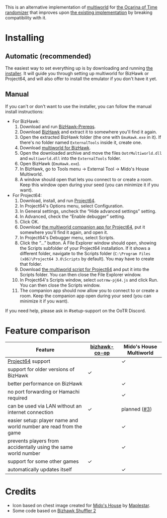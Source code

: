 This is an alternative implementation of [multiworld](https://wiki.ootrandomizer.com/index.php?title=Multiworld) for [the Ocarina of Time randomizer](https://ootrandomizer.com/) that improves upon [the existing implementation](https://github.com/TestRunnerSRL/bizhawk-co-op) by breaking compatibility with it.

# Installing

## Automatic (recommended)

The easiest way to set everything up is by downloading and running [the installer](https://github.com/midoshouse/ootr-multiworld/releases/latest/download/multiworld-installer.exe). It will guide you through setting up multiworld for BizHawk or Project64, and will also offer to install the emulator if you don't have it yet.

## Manual

If you can't or don't want to use the installer, you can follow the manual install instructions:

* For BizHawk:
    1. Download and run [BizHawk-Prereqs](https://github.com/TASEmulators/BizHawk-Prereqs/releases/latest).
    2. Download [BizHawk](https://github.com/TASEmulators/BizHawk/releases/latest) and extract it to somewhere you'll find it again.
    3. Open the extracted BizHawk folder (the one with `EmuHawk.exe` in it). If there's no folder named `ExternalTools` inside it, create one.
    4. Download [multiworld for BizHawk](https://github.com/midoshouse/ootr-multiworld/releases/latest/download/multiworld-bizhawk.zip).
    5. Open the downloaded archive and move the files `OotrMultiworld.dll` and `multiworld.dll` into the `ExternalTools` folder.
    6. Open BizHawk (`EmuHawk.exe`).
    7. In BizHawk, go to Tools menu → External Tool → Mido's House Multiworld.
    8. A window should open that lets you connect to or create a room. Keep this window open during your seed (you can minimize it if you want).
* For Project64:
    1. Download, install, and run [Project64](https://www.pj64-emu.com/).
    2. In Project64's Options menu, select Configuration.
    3. In General settings, uncheck the “Hide advanced settings” setting.
    4. In Advanced, check the “Enable debugger” setting.
    5. Click OK.
    6. Download [the multiworld companion app for Project64](https://github.com/midoshouse/ootr-multiworld/releases/latest/download/multiworld-pj64.exe), put it somewhere you'll find it again, and open it.
    7. In Project64's Debugger menu, select Scripts.
    8. Click the “…” button. A File Explorer window should open, showing the Scripts subfolder of your Project64 installation. If it shows a different folder, navigate to the Scripts folder (`C:\Program Files (x86)\Project64 3.0\Scripts` by default). You may have to create that folder.
    9. Download [the multiworld script for Project64](https://github.com/midoshouse/ootr-multiworld/releases/latest/download/ootrmw-pj64.js) and put it into the Scripts folder. You can then close the File Explorer window.
    10. In Project64's Scripts window, select `ootrmw-pj64.js` and click Run. You can then close the Scripts window.
    11. The companion app should now allow you to connect to or create a room. Keep the companion app open during your seed (you can minimize it if you want).

If you need help, please ask in #setup-support on the OoTR Discord.

# Feature comparison

|Feature|[bizhawk-co-op](https://github.com/TestRunnerSRL/bizhawk-co-op)|Mido's House Multiworld|
|---|---|---|
|[Project64](https://pj64-emu.com/) support||✓|
|support for older versions of BizHawk|✓||
|better performance on BizHawk||✓|
|no port forwarding or Hamachi required||✓|
|can be used via LAN without an internet connection|✓|planned ([#3](https://github.com/midoshouse/ootr-multiworld/issues/3))|
|easier setup: player name and world number are read from the game||✓|
|prevents players from accidentally using the same world number||✓|
|support for some other games|✓||
|automatically updates itself||✓|

# Credits

* Icon based on chest image created for [Mido's House](https://midos.house/) by [Maplestar](https://github.com/Maplesstar).
* Some code based on [Bizhawk Shuffler 2](https://github.com/authorblues/bizhawk-shuffler-2)
